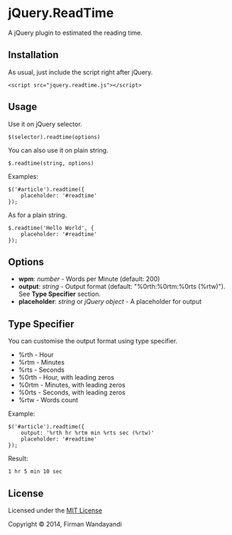 # jQuery.ReadTime

A jQuery plugin to estimated the reading time.

## Installation

As usual, just include the script right after jQuery.

	<script src="jquery.readtime.js"></script>

## Usage

Use it on jQuery selector.

	$(selector).readtime(options)

You can also use it on plain string.

	$.readtime(string, options)

Examples:

	$('#article').readtime({
		placeholder: '#readtime'
	});

As for a plain string.

	$.readtime('Hello World', {
		placeholder: '#readtime'
	});

## Options

+ **wpm**: _number_ - Words per Minute (default: 200)
+ **output**: _string_ - Output format (default: "%0rth:%0rtm:%0rts (%rtw)"). See **Type Specifier** section.
+ **placeholder**: _string_ or _jQuery object_ - A placeholder for output

## Type Specifier

You can customise the output format using type specifier.

+ %rth - Hour
+ %rtm - Minutes
+ %rts - Seconds
+ %0rth - Hour, with leading zeros
+ %0rtm - Minutes, with leading zeros
+ %0rts - Seconds, with leading zeros
+ %rtw - Words count

Example:

	$('#article').readtime({
		output: '%rth hr %rtm min %rts sec (%rtw)'
		placeholder: '#readtime'
	});

Result:

	1 hr 5 min 10 sec

## License

Licensed under the [MIT License](http://www.opensource.org/licenses/MIT)

Copyright © 2014, Firman Wandayandi
